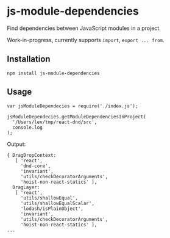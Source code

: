 # js-module-dependencies

Find dependencies between JavaScript modules in a project.

Work-in-progress, currently supports `import`, `export ... from`.

## Installation

    npm install js-module-dependencies

## Usage

    var jsModuleDependecies = require('./index.js');

    jsModuleDependecies.getModuleDependenciesInProject(
      '/Users/lev/tmp/react-dnd/src',
      console.log
    );

Output:

    { DragDropContext:
       [ 'react',
         'dnd-core',
         'invariant',
         'utils/checkDecoratorArguments',
         'hoist-non-react-statics' ],
      DragLayer:
       [ 'react',
         'utils/shallowEqual',
         'utils/shallowEqualScalar',
         'lodash/isPlainObject',
         'invariant',
         'utils/checkDecoratorArguments',
         'hoist-non-react-statics' ],
    ...
